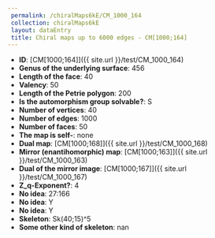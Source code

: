 ```yaml
--- 
 permalink: /chiralMaps6kE/CM_1000_164 
 collection: chiralMaps6kE
 layout: dataEntry
 title: Chiral maps up to 6000 edges - CM[1000;164]
---
```


- **ID**: [CM[1000;164]]({{ site.url }}/test/CM_1000_164)
- **Genus of the underlying surface**: 456
- **Length of the face**: 40
- **Valency**: 50
- **Length of the Petrie polygon**: 200
- **Is the automorphism group solvable?**: S
- **Number of vertices**: 40
- **Number of edges**: 1000
- **Number of faces**: 50
- **The map is self-**: none
- **Dual map**: [CM[1000;168]]({{ site.url }}/test/CM_1000_168)
- **Mirror (enantihomorphic) map**: [CM[1000;163]]({{ site.url }}/test/CM_1000_163)
- **Dual of the mirror image**: [CM[1000;167]]({{ site.url }}/test/CM_1000_167)
- **Z_q-Exponent?**: 4
- **No idea**:  27:166
- **No idea**: Y
- **No idea**: Y
- **Skeleton**: Sk(40;15)^5
- **Some other kind of skeleton**: nan
